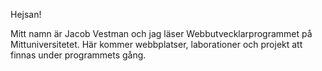 Hejsan!

Mitt namn är Jacob Vestman och jag läser Webbutvecklarprogrammet på Mittuniversitetet. Här kommer webbplatser, laborationer och projekt att finnas under programmets gång.
